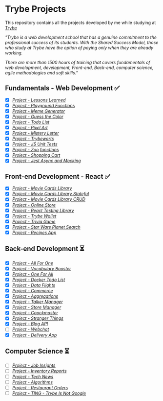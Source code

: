 # Trybe Projects

This repository contains all the projects developed by me while studying at [Trybe](https://www.betrybe.com/)

_"Trybe is a web development school that has a genuine commitment to the professional success of its students. With the Shared Success Model, those who study at Trybe have the option of paying only when they are already working._

_There are more than 1500 hours of training that covers fundamentals of web development, development, Front-end, Back-end, computer science, agile methodologies and soft skills."_


## Fundamentals - Web Development :white_check_mark:

- [x] _[Project - Lessons Learned](Fundamentals/01-lessons-learned)_
- [x] _[Project - Playground Functions](Fundamentals/02-playground-functions)_
- [x] _[Project - Meme Generator](Fundamentals/03-meme-generator)_
- [x] _[Project - Guess the Color](Fundamentals/04-guess-the-color)_
- [x] _[Project - Todo List](Fundamentals/05-todo-list)_
- [x] _[Project - Pixel Art](Fundamentals/06-pixel-art)_
- [x] _[Project - Mistery Letter](Fundamentals/07-mistery-letter)_
- [x] _[Project - Trybewarts](Fundamentals/08-trybewarts)_
- [x] _[Project - JS Unit Tests](Fundamentals/09-js-unity-tests)_
- [x] _[Project - Zoo functions](Fundamentals/10-zoo-functions)_
- [x] _[Project - Shopping Cart](Fundamentals/11-shopping-cart)_
- [x] _[Project - Jest Async and Mocking](Fundamentals/12-jest-async-mocking)_

## Front-end Development - React :white_check_mark:

- [x] _[Project - Movie Cards Library](Front-end/01-movie-cards-library)_
- [x] _[Project - Movie Cards Library Stateful](Front-end/02-movie-cards-library-stateful)_
- [x] _[Project - Movie Cards Library CRUD](Front-end/03-movie-cards-library-crud)_
- [x] _[Project - Online Store](Front-end/04-online-store)_
- [x] _[Project - React Testing Library](Front-end/05-react-testing-library)_
- [x] _[Project - Trybe Wallet](Front-end/06-trybe-wallet)_
- [x] _[Project - Trivia Game](Front-end/07-trivia-react-redux)_
- [x] _[Project - Star Wars Planet Search](Front-end/08-starwars-planet-search)_
- [x] _[Project - Recipes App](Front-end/09-recipes-app)_

## Back-end Development :hourglass_flowing_sand:

- [x] _[Project - All For One](Back-end/01-all-for-one)_
- [x] _[Project - Vocabulary Booster](Back-end/02-vocabulary-booster)_
- [x] _[Project - One For All](Back-end/03-one-for-all)_
- [x] _[Project - Docker Todo List](Back-end/04-docker-todo-list)_
- [x] _[Project - Data Flights](Back-end/05-mongodb-dataflights)_
- [x] _[Project - Commerce](Back-end/06-mongodb-commerce)_
- [x] _[Project - Aggregations](Back-end/07-mongodb-aggregations)_
- [x] _[Project - Talker Manager](Back-end/08-talker-manager)_
- [x] _[Project - Store Manager](Back-end/09-store-manager)_
- [x] _[Project - Coockmaster](Back-end/10-cookmaster)_
- [x] _[Project - Stranger Things](Back-end/11-stranger-things)_
- [x] _[Project - Blog API](Back-end/12-blogs-api)_
- [ ] _[Project - Webchat]()_
- [x] _[Project - Delivery App](Back-end/13-delivery-app)_

## Computer Science :hourglass_flowing_sand:

- [ ] _[Project - Job Insights]()_
- [ ] _[Project - Inventory Reports]()_
- [ ] _[Project - Tech News]()_
- [ ] _[Project - Algorithms]()_
- [ ] _[Project - Restaurant Orders]()_
- [ ] _[Project - TING - Trybe Is Not Google]()_